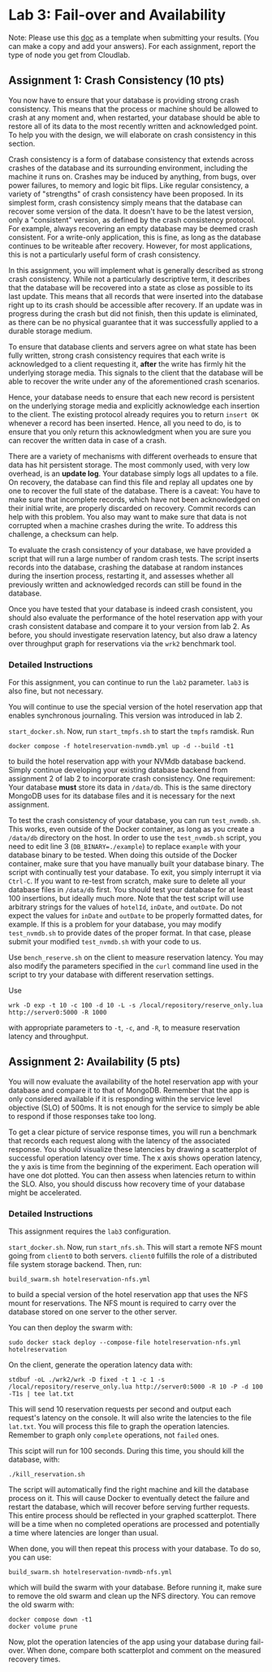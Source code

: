 # Lab 3: Fail-over and Availability

Note: Please use this [doc](https://docs.google.com/document/d/1HVhm5VNve3vOkfw23YOwMtX3EEhNCotWQftAm8bvRow/edit?usp=sharing) as a template when submitting your results. (You can make a copy and add your answers). For each assignment, report the type of node you get from Cloudlab.

## Assignment 1: Crash Consistency (10 pts)

You now have to ensure that your database is providing strong crash
consistency. This means that the process or machine should be allowed
to crash at any moment and, when restarted, your database should be
able to restore all of its data to the most recently written and
acknowledged point. To help you with the design, we will elaborate on
crash consistency in this section.

Crash consistency is a form of database consistency that extends
across crashes of the database and its surrounding environment,
including the machine it runs on. Crashes may be induced by anything,
from bugs, over power failures, to memory and logic bit flips. Like
regular consistency, a variety of "strengths" of crash consistency
have been proposed. In its simplest form, crash consistency simply
means that the database can recover some version of the data. It
doesn't have to be the latest version, only a "consistent" version, as
defined by the crash consistency protocol. For example, always
recovering an empty database may be deemed crash consistent. For a
write-only application, this is fine, as long as the database
continues to be writeable after recovery. However, for most
applications, this is not a particularly useful form of crash
consistency.

In this assignment, you will implement what is generally described as
strong crash consistency. While not a particularly descriptive term,
it describes that the database will be recovered into a state as close
as possible to its last update. This means that all records that were
inserted into the database right up to its crash should be accessible
after recovery. If an update was in progress during the crash but did
not finish, then this update is eliminated, as there can be no
physical guarantee that it was successfully applied to a durable
storage medium.

To ensure that database clients and servers agree on what state has
been fully written, strong crash consistency requires that each write
is acknowledged to a client requesting it, **after** the write has
firmly hit the underlying storage media. This signals to the client
that the database will be able to recover the write under any of the
aforementioned crash scenarios.

Hence, your database needs to ensure that each new record is
persistent on the underlying storage media and explicitly acknowledge
each insertion to the client. The existing protocol already requires
you to return `insert OK` whenever a record has been inserted. Hence,
all you need to do, is to ensure that you only return this
acknowledgment when you are sure you can recover the written data in
case of a crash.

There are a variety of mechanisms with different overheads to ensure
that data has hit persistent storage. The most commonly used, with
very low overhead, is an **update log**. Your database simply logs all
updates to a file. On recovery, the database can find this file and
replay all updates one by one to recover the full state of the
database. There is a caveat: You have to make sure that incomplete
records, which have not been acknowledged on their initial write, are
properly discarded on recovery. Commit records can help with this
problem. You also may want to make sure that data is not corrupted
when a machine crashes during the write. To address this challenge, a
checksum can help.

To evaluate the crash consistency of your database, we have provided a
script that will run a large number of random crash tests. The script
inserts records into the database, crashing the database at random
instances during the insertion process, restarting it, and assesses
whether all previously written and acknowledged records can still be
found in the database.

Once you have tested that your database is indeed crash consistent,
you should also evaluate the performance of the hotel reservation app
with your crash consistent database and compare it to your version
from lab 2. As before, you should investigate reservation latency, but
also draw a latency over throughput graph for reservations via the
`wrk2` benchmark tool.

### Detailed Instructions

For this assignment, you can continue to run the `lab2`
parameter. `lab3` is also fine, but not necessary.

You will continue to use the special version of the hotel reservation
app that enables synchronous journaling. This version was introduced
in lab 2.

`start_docker.sh`. Now, run `start_tmpfs.sh` to start the `tmpfs`
ramdisk. Run

```console
docker compose -f hotelreservation-nvmdb.yml up -d --build -t1
```

to build the hotel reservation app with your NVMdb database
backend. Simply continue developing your existing database backend
from assignment 2 of lab 2 to incorporate crash consistency. One
requirement: Your database **must** store its data in
`/data/db`. This is the same directory MongoDB uses for its database
files and it is necessary for the next assignment.

To test the crash consistency of your database, you can run
`test_nvmdb.sh`. This works, even outside of the Docker container, as
long as you create a `/data/db` directory on the host. In order to use
the `test_nvmdb.sh` script, you need to edit line 3
(`DB_BINARY=./example`) to replace `example` with your database binary
to be tested. When doing this outside of the Docker container, make
sure that you have manually built your database binary. The script
with continually test your database. To exit, you simply interrupt it
via `Ctrl-C`. If you want to re-test from scratch, make sure to delete
all your database files in `/data/db` first. You should test your
database for at least 100 insertions, but ideally much more. Note that
the test script will use arbitrary strings for the values of
`hotelId`, `inDate`, and `outDate`. Do not expect the values for
`inDate` and `outDate` to be properly formatted dates, for example. If
this is a problem for your database, you may modify `test_nvmdb.sh` to
provide dates of the proper format. In that case, please submit your
modified `test_nvmdb.sh` with your code to us.

Use `bench_reserve.sh` on the client to measure reservation
latency. You may also modify the parameters specified in the `curl`
command line used in the script to try your database with different
reservation settings.

Use

```console
wrk -D exp -t 10 -c 100 -d 10 -L -s /local/repository/reserve_only.lua http://server0:5000 -R 1000
```

with appropriate parameters to `-t`, `-c`, and `-R`, to measure
reservation latency and throughput.

## Assignment 2: Availability (5 pts)

You will now evaluate the availability of the hotel reservation app
with your database and compare it to that of MongoDB. Remember that
the app is only considered available if it is responding within the
service level objective (SLO) of 500ms. It is not enough for the
service to simply be able to respond if those responses take too long.

To get a clear picture of service response times, you will run a
benchmark that records each request along with the latency of the
associated response. You should visualize these latencies by drawing a
scatterplot of successful operation latency over time. The x axis
shows operation latency, the y axis is time from the beginning of the
experiment. Each operation will have one dot plotted. You can then
assess when latencies return to within the SLO. Also, you should
discuss how recovery time of your database might be accelerated.

### Detailed Instructions

This assignment requires the `lab3` configuration.

`start_docker.sh`. Now, run `start_nfs.sh`. This will start a remote NFS mount
going from `client0` to both servers. `client0` fulfills the role of a
distributed file system storage backend. Then, run:

```console
build_swarm.sh hotelreservation-nfs.yml
```

to build a special version of the hotel reservation app that uses the
NFS mount for reservations. The NFS mount is required to carry over
the database stored on one server to the other server.

You can then deploy the swarm with:

```console
sudo docker stack deploy --compose-file hotelreservation-nfs.yml hotelreservation
```

On the client, generate the operation latency data with:

```console
stdbuf -oL ./wrk2/wrk -D fixed -t 1 -c 1 -s /local/repository/reserve_only.lua http://server0:5000 -R 10 -P -d 100 -T1s | tee lat.txt
```

This will send 10 reservation requests per second and output each
request's latency on the console. It will also write the latencies to
the file `lat.txt`. You will process this file to graph the operation
latencies. Remember to graph only `complete` operations, not `failed`
ones.

This scipt will run for 100 seconds. During this time, you should kill
the database, with:

```console
./kill_reservation.sh
```

The script will automatically find the right machine and kill the
database process on it. This will cause Docker to eventually detect
the failure and restart the database, which will recover before
serving further requests. This entire process should be reflected in
your graphed scatterplot. There will be a time when no completed
operations are processed and potentially a time where latencies are
longer than usual.

When done, you will then repeat this process with your database. To do
so, you can use:

```console
build_swarm.sh hotelreservation-nvmdb-nfs.yml
```

which will build the swarm with your database. Before running it, make
sure to remove the old swarm and clean up the NFS directory. You can
remove the old swarm with:

```console
docker compose down -t1
docker volume prune
```

Now, plot the operation latencies of the app using your database
during fail-over. When done, compare both scatterplot and comment on
the measured recovery times.
